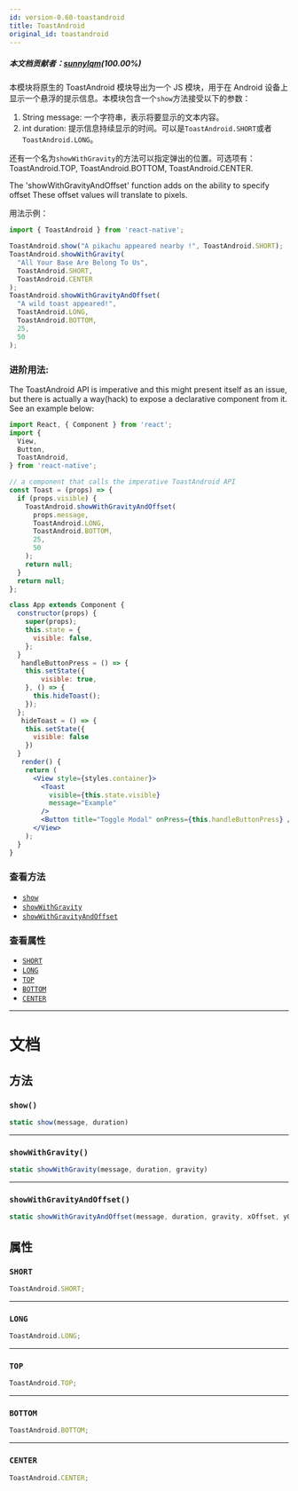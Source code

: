 ```yaml
---
id: version-0.60-toastandroid
title: ToastAndroid
original_id: toastandroid
---
```


##### 本文档贡献者：[sunnylqm](https://github.com/search?q=sunnylqm%40qq.com+in%3Aemail&type=Users)(100.00%)

本模块将原生的 ToastAndroid 模块导出为一个 JS 模块，用于在 Android 设备上显示一个悬浮的提示信息。本模块包含一个`show`方法接受以下的参数：

1.  String message: 一个字符串，表示将要显示的文本内容。
2.  int duration: 提示信息持续显示的时间。可以是`ToastAndroid.SHORT`或者`ToastAndroid.LONG`。

还有一个名为`showWithGravity`的方法可以指定弹出的位置。可选项有：ToastAndroid.TOP, ToastAndroid.BOTTOM, ToastAndroid.CENTER.

The 'showWithGravityAndOffset' function adds on the ability to specify offset These offset values will translate to pixels.

用法示例：

```jsx
import { ToastAndroid } from 'react-native'; 

ToastAndroid.show("A pikachu appeared nearby !", ToastAndroid.SHORT);
ToastAndroid.showWithGravity(
  "All Your Base Are Belong To Us",
  ToastAndroid.SHORT,
  ToastAndroid.CENTER
);
ToastAndroid.showWithGravityAndOffset(
  "A wild toast appeared!",
  ToastAndroid.LONG,
  ToastAndroid.BOTTOM,
  25,
  50
);
```

### 进阶用法:

The ToastAndroid API is imperative and this might present itself as an issue, but there is actually a way(hack) to expose a declarative component from it. See an example below:

```jsx
import React, { Component } from 'react';
import {
  View,
  Button,
  ToastAndroid,
} from 'react-native';

// a component that calls the imperative ToastAndroid API
const Toast = (props) => {
  if (props.visible) {
    ToastAndroid.showWithGravityAndOffset(
      props.message,
      ToastAndroid.LONG,
      ToastAndroid.BOTTOM,
      25,
      50
    );
    return null;
  }
  return null;
};

class App extends Component {
  constructor(props) {
    super(props);
    this.state = {
      visible: false,
    };
  }
   handleButtonPress = () => {
    this.setState({
        visible: true,
    }, () => {
      this.hideToast();
    });
  };
   hideToast = () => {
    this.setState({
      visible: false
    })
  }
   render() {
    return (
      <View style={styles.container}>
        <Toast
          visible={this.state.visible}
          message="Example"
        />
        <Button title="Toggle Modal" onPress={this.handleButtonPress} />
      </View>
    );
  }
}
```

### 查看方法

- [`show`](toastandroid.md#show)
- [`showWithGravity`](toastandroid.md#showwithgravity)
- [`showWithGravityAndOffset`](toastandroid.md#showwithgravityandoffset)

### 查看属性

- [`SHORT`](toastandroid.md#short)
- [`LONG`](toastandroid.md#long)
- [`TOP`](toastandroid.md#top)
- [`BOTTOM`](toastandroid.md#bottom)
- [`CENTER`](toastandroid.md#center)

---

# 文档

## 方法

### `show()`

```jsx
static show(message, duration)
```

---

### `showWithGravity()`

```jsx
static showWithGravity(message, duration, gravity)
```

---

### `showWithGravityAndOffset()`

```jsx
static showWithGravityAndOffset(message, duration, gravity, xOffset, yOffset)
```

## 属性

### `SHORT`

```jsx
ToastAndroid.SHORT;
```

---

### `LONG`

```jsx
ToastAndroid.LONG;
```

---

### `TOP`

```jsx
ToastAndroid.TOP;
```

---

### `BOTTOM`

```jsx
ToastAndroid.BOTTOM;
```

---

### `CENTER`

```jsx
ToastAndroid.CENTER;
```
